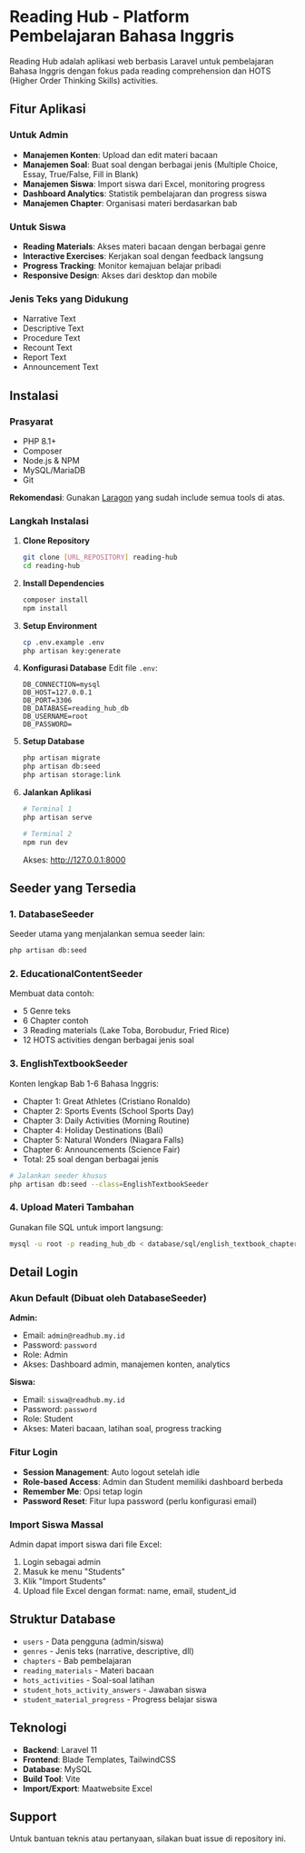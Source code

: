 # Reading Hub - Platform Pembelajaran Bahasa Inggris

Reading Hub adalah aplikasi web berbasis Laravel untuk pembelajaran Bahasa Inggris dengan fokus pada reading comprehension dan HOTS (Higher Order Thinking Skills) activities.

## Fitur Aplikasi

### Untuk Admin
- **Manajemen Konten**: Upload dan edit materi bacaan
- **Manajemen Soal**: Buat soal dengan berbagai jenis (Multiple Choice, Essay, True/False, Fill in Blank)
- **Manajemen Siswa**: Import siswa dari Excel, monitoring progress
- **Dashboard Analytics**: Statistik pembelajaran dan progress siswa
- **Manajemen Chapter**: Organisasi materi berdasarkan bab

### Untuk Siswa
- **Reading Materials**: Akses materi bacaan dengan berbagai genre
- **Interactive Exercises**: Kerjakan soal dengan feedback langsung
- **Progress Tracking**: Monitor kemajuan belajar pribadi
- **Responsive Design**: Akses dari desktop dan mobile

### Jenis Teks yang Didukung
- Narrative Text
- Descriptive Text
- Procedure Text
- Recount Text
- Report Text
- Announcement Text

## Instalasi

### Prasyarat
- PHP 8.1+
- Composer
- Node.js & NPM
- MySQL/MariaDB
- Git

**Rekomendasi**: Gunakan [Laragon](https://laragon.org/download/) yang sudah include semua tools di atas.

### Langkah Instalasi

1. **Clone Repository**
   ```bash
   git clone [URL_REPOSITORY] reading-hub
   cd reading-hub
   ```

2. **Install Dependencies**
   ```bash
   composer install
   npm install
   ```

3. **Setup Environment**
   ```bash
   cp .env.example .env
   php artisan key:generate
   ```

4. **Konfigurasi Database**
   Edit file `.env`:
   ```env
   DB_CONNECTION=mysql
   DB_HOST=127.0.0.1
   DB_PORT=3306
   DB_DATABASE=reading_hub_db
   DB_USERNAME=root
   DB_PASSWORD=
   ```

5. **Setup Database**
   ```bash
   php artisan migrate
   php artisan db:seed
   php artisan storage:link
   ```

6. **Jalankan Aplikasi**
   ```bash
   # Terminal 1
   php artisan serve
   
   # Terminal 2
   npm run dev
   ```

   Akses: http://127.0.0.1:8000

## Seeder yang Tersedia

### 1. DatabaseSeeder
Seeder utama yang menjalankan semua seeder lain:
```bash
php artisan db:seed
```

### 2. EducationalContentSeeder
Membuat data contoh:
- 5 Genre teks
- 6 Chapter contoh
- 3 Reading materials (Lake Toba, Borobudur, Fried Rice)
- 12 HOTS activities dengan berbagai jenis soal

### 3. EnglishTextbookSeeder
Konten lengkap Bab 1-6 Bahasa Inggris:
- Chapter 1: Great Athletes (Cristiano Ronaldo)
- Chapter 2: Sports Events (School Sports Day)
- Chapter 3: Daily Activities (Morning Routine)
- Chapter 4: Holiday Destinations (Bali)
- Chapter 5: Natural Wonders (Niagara Falls)
- Chapter 6: Announcements (Science Fair)
- Total: 25 soal dengan berbagai jenis

```bash
# Jalankan seeder khusus
php artisan db:seed --class=EnglishTextbookSeeder
```

### 4. Upload Materi Tambahan
Gunakan file SQL untuk import langsung:
```bash
mysql -u root -p reading_hub_db < database/sql/english_textbook_chapters_1_6.sql
```

## Detail Login

### Akun Default (Dibuat oleh DatabaseSeeder)

**Admin:**
- Email: `admin@readhub.my.id`
- Password: `password`
- Role: Admin
- Akses: Dashboard admin, manajemen konten, analytics

**Siswa:**
- Email: `siswa@readhub.my.id`
- Password: `password`
- Role: Student
- Akses: Materi bacaan, latihan soal, progress tracking

### Fitur Login
- **Session Management**: Auto logout setelah idle
- **Role-based Access**: Admin dan Student memiliki dashboard berbeda
- **Remember Me**: Opsi tetap login
- **Password Reset**: Fitur lupa password (perlu konfigurasi email)

### Import Siswa Massal
Admin dapat import siswa dari file Excel:
1. Login sebagai admin
2. Masuk ke menu "Students"
3. Klik "Import Students"
4. Upload file Excel dengan format: name, email, student_id

## Struktur Database

- `users` - Data pengguna (admin/siswa)
- `genres` - Jenis teks (narrative, descriptive, dll)
- `chapters` - Bab pembelajaran
- `reading_materials` - Materi bacaan
- `hots_activities` - Soal-soal latihan
- `student_hots_activity_answers` - Jawaban siswa
- `student_material_progress` - Progress belajar siswa

## Teknologi

- **Backend**: Laravel 11
- **Frontend**: Blade Templates, TailwindCSS
- **Database**: MySQL
- **Build Tool**: Vite
- **Import/Export**: Maatwebsite Excel

## Support

Untuk bantuan teknis atau pertanyaan, silakan buat issue di repository ini.